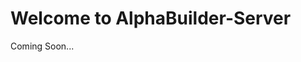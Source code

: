 <div style={{ textAlign: 'center', padding: '4rem 0' }}>
<h1>Welcome to AlphaBuilder-Server </h1>
<p>Coming Soon...</p>
</div>